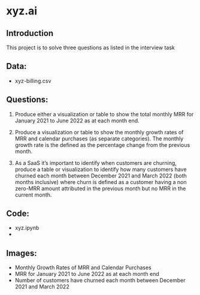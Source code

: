 # xyz.ai

## Introduction

This project is to solve three questions as listed in the interview task

## Data: 
- xyz-billing.csv

## Questions:
1.	Produce either a visualization or table to show the total monthly MRR for January 2021 to June 2022 as at each month end.

2.	Produce a visualization or table to show the monthly growth rates of MRR and calendar purchases (as separate categories). The monthly growth rate is the defined as the percentage change from the previous month.

3.	As a SaaS it’s important to identify when customers are churning, produce a table or visualization to identify how many customers have churned each month between December 2021 and March 2022 (both months inclusive) where churn is defined as a customer having a non zero-MRR amount attributed in the previous month but no MRR in the current month.

## Code:
- xyz.ipynb
- 
## Images:
- Monthly Growth Rates of MRR and Calendar Purchases
- MRR for January 2021 to June 2022 as at each month end
- Number of customers have churned each month between December 2021 and March 2022
